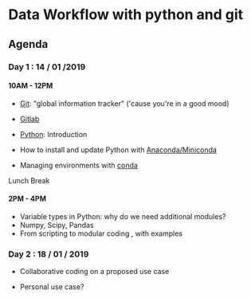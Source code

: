# Data Workflow with python and git

## Agenda

### Day 1 : 14 / 01 /2019

#### 10AM - 12PM

  - [Git](https://git-scm.com/): "global information tracker" ('cause you're in a good mood)
  - [Gitlab](https://about.gitlab.com/)
  
  - [Python](https://www.python.org/): Introduction
  - How to install and update Python with [Anaconda/Miniconda](https://www.anaconda.com/)
  - Managing environments with [conda](https://conda.io/)
  
Lunch Break

#### 2PM - 4PM
  
  - Variable types in Python: why do we need additional modules? 
  - Numpy, Scipy, Pandas
  - From scripting to modular coding , with examples
  
### Day 2 : 18 / 01 / 2019

  - Collaborative coding on a proposed use case

  - Personal use case?
  